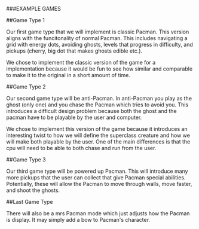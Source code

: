 ###EXAMPLE GAMES

##Game Type 1

Our first game type that we will implement is classic Pacman. This version aligns with the funcitonality of normal Pacman. This includes navigating a grid with energy dots, avoiding ghosts, levels that progress in difficulty, and pickups (cherry, big dot that makes ghosts edible etc.).

We chose to implement the classic version of the game for a implementation because it would be fun to see how similar and comparable to make it to the original in a short amount of time.

##Game Type 2

Our second game type will be anti-Pacman. In anti-Pacman you play as the ghost (only one) and you chase the Pacman which tries to avoid you. This introduces a difficult design problem because both the ghost and the pacman have to be playable by the user and computer.

We chose to implement this version of the game because it introduces an interesting twist to how we will define the superclass creature and how we will make both playable by the user. One of the main differences is that the cpu will need to be able to both chase and run from the user.

##Game Type 3

Our third game type will be powered up Pacman. This will introduce many more pickups that the user can collect that give Pacman special abilities. Potentially, these will allow the Pacman to move through walls, move faster, and shoot the ghosts. 

##Last Game Type

There will also be a mrs Pacman mode which just adjusts how the Pacman is display. It may simply add a bow to Pacman's character.